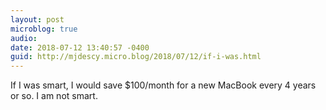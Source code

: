 ```yaml
---
layout: post
microblog: true
audio: 
date: 2018-07-12 13:40:57 -0400
guid: http://mjdescy.micro.blog/2018/07/12/if-i-was.html
---
```

If I was smart, I would save $100/month for a new MacBook every 4 years or so. I am not smart.

